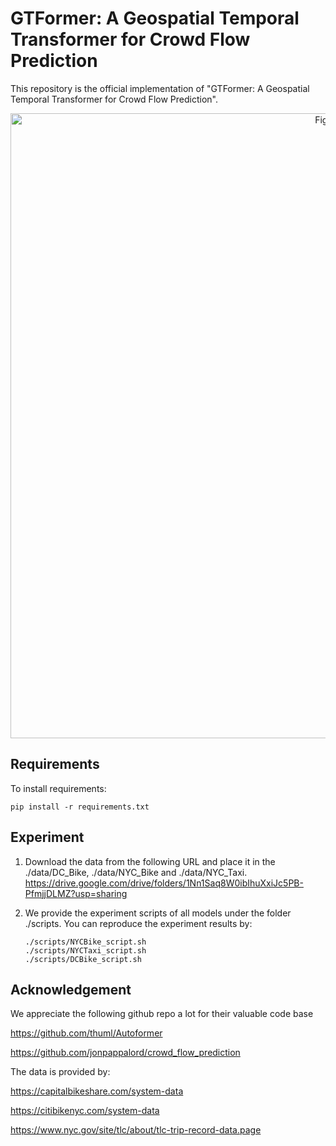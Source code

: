 # GTFormer: A Geospatial Temporal Transformer for Crowd Flow Prediction

This repository is the official implementation of "GTFormer: A Geospatial Temporal Transformer for Crowd Flow Prediction". 

<div align="center">
<img src="https://github.com/kodakoda-koda/GTFormer/blob/main/figure/GTFormer.png" width="1000" alt="Figure" title="Architecture of GTFormer">
</div>


## Requirements

To install requirements:

```setup
pip install -r requirements.txt
```

## Experiment

1. Download the data from the following URL and place it in the ./data/DC_Bike, ./data/NYC_Bike and ./data/NYC_Taxi.
https://drive.google.com/drive/folders/1Nn1Saq8W0ibIhuXxiJc5PB-PfmjjDLMZ?usp=sharing

2. We provide the experiment scripts of all models under the folder ./scripts. You can reproduce the experiment results by:
   ```
   ./scripts/NYCBike_script.sh
   ./scripts/NYCTaxi_script.sh
   ./scripts/DCBike_script.sh
   ``` 


## Acknowledgement

We appreciate the following github repo a lot for their valuable code base

https://github.com/thuml/Autoformer

https://github.com/jonpappalord/crowd_flow_prediction

The data is provided by:

https://capitalbikeshare.com/system-data

https://citibikenyc.com/system-data

https://www.nyc.gov/site/tlc/about/tlc-trip-record-data.page
